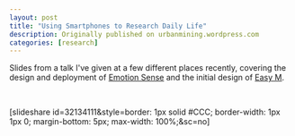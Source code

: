 ```yaml
---
layout: post
title: "Using Smartphones to Research Daily Life"
description: Originally published on urbanmining.wordpress.com
categories: [research]
---
```


Slides from a talk I've given at a few different places recently, covering the design and deployment of <a href="http://emotionsense.org/">Emotion Sense</a> and the initial design of <a href="http://www.cl.cam.ac.uk/~nkl25/easym/">Easy M</a>.

&nbsp;

[slideshare id=32134111&style=border: 1px solid #CCC; border-width: 1px 1px 0; margin-bottom: 5px; max-width: 100%;&sc=no]
